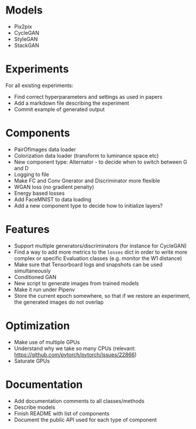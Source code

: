 # Models

* Pix2pix
* CycleGAN
* StyleGAN
* StackGAN

# Experiments

For all existing experiments:

* Find correct hyperparameters and settings as used in papers
* Add a markdown file describing the experiment
* Commit example of generated output

# Components

* PairOfImages data loader
* Colorization data loader (transform to luminance space etc)
* New component type: Alternator - to decide when to switch between G and D
* Logging to file
* Make FC and Conv Gnerator and Discriminator more flexible
* WGAN loss (no gradient penalty)
* Energy based losses
* Add FaceMNIST to data loading
* Add a new component type to decide how to initialize layers?

# Features

* Support multiple generators/discriminators (for instance for CycleGAN)
* Find a way to add more metrics to the `losses` dict in order to write more
  complex or specific Evaluation classes (e.g. monitor the W1 distance)
* Make sure that Tensorboard logs and snapshots can be used simultaneously
* Conditioned GAN
* New script to generate images from trained models
* Make it run under Pipenv
* Store the current epoch somewhere, so that if we restore an experiment, the
  generated images do not overlap

# Optimization

* Make use of multiple GPUs
* Understand why we take so many CPUs (relevant: https://github.com/pytorch/pytorch/issues/22866)
* Saturate GPUs

# Documentation

* Add documentation comments to all classes/methods
* Describe models
* Finish README with list of components
* Document the public API used for each type of component